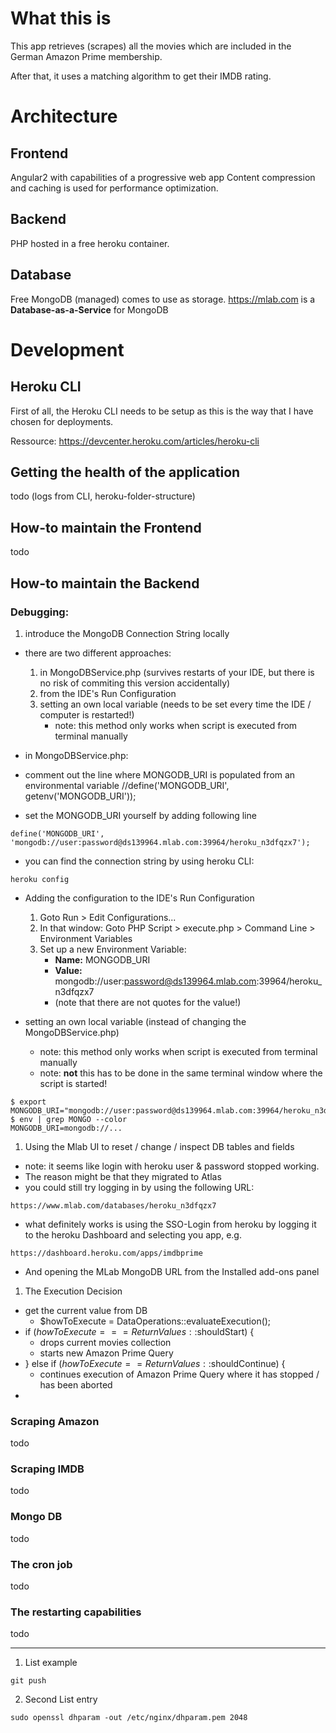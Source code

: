 # What this is
This app retrieves (scrapes) all the movies which are included in the German Amazon Prime membership.

After that, it uses a matching algorithm to get their IMDB rating.

# Architecture
## Frontend
Angular2 with capabilities of a progressive web app
Content compression and caching is used for performance optimization.

## Backend
PHP hosted in a free heroku container.

## Database
Free MongoDB (managed) comes to use as storage.
https://mlab.com is a __Database-as-a-Service__ for MongoDB

# Development
## Heroku CLI
First of all, the Heroku CLI needs to be setup as this is the way that I have chosen for deployments. 

Ressource: https://devcenter.heroku.com/articles/heroku-cli

## Getting the health of the application
todo (logs from CLI, heroku-folder-structure)

## How-to maintain the Frontend
todo

## How-to maintain the Backend
### Debugging:
1. introduce the MongoDB Connection String locally
* there are two different approaches:
    1. in MongoDBService.php (survives restarts of your IDE, but there is no risk of commiting this version accidentally)
    2. from the IDE's Run Configuration
    3. setting an own local variable (needs to be set every time the IDE / computer is restarted!)
        * note: this method only works when script is executed from terminal manually  

* in MongoDBService.php:
* comment out the line where MONGODB_URI is populated from an environmental variable
//define('MONGODB_URI', getenv('MONGODB_URI'));
* set the MONGODB_URI yourself by adding following line
```
define('MONGODB_URI', 'mongodb://user:password@ds139964.mlab.com:39964/heroku_n3dfqzx7');
```
* you can find the connection string by using heroku CLI:
````
heroku config
````

* Adding the configuration to the IDE's Run Configuration
    1. Goto Run > Edit Configurations...
    2. In that window: Goto PHP Script > execute.php > Command Line > Environment Variables
    3. Set up a new Environment Variable:
        * __Name:__ MONGODB_URI
        * __Value:__ mongodb://user:password@ds139964.mlab.com:39964/heroku_n3dfqzx7
        * (note that there are not quotes for the value!)

* setting an own local variable (instead of changing the MongoDBService.php)
    * note: this method only works when script is executed from terminal manually
    * note: __not__ this has to be done in the same terminal window where the script is started!
```
$ export MONGODB_URI="mongodb://user:password@ds139964.mlab.com:39964/heroku_n3dfqzx7"
$ env | grep MONGO --color
MONGODB_URI=mongodb://...
```

1. Using the Mlab UI to reset / change / inspect DB tables and fields
* note: it seems like login with heroku user & password stopped working.
* The reason might be that they migrated to Atlas
* you could still try logging in by using the following URL:
```
https://www.mlab.com/databases/heroku_n3dfqzx7
```
* what definitely works is using the SSO-Login from heroku by logging it to the heroku Dashboard and selecting you app, e.g.
```
https://dashboard.heroku.com/apps/imdbprime
```
* And opening the MLab MongoDB URL from the Installed add-ons panel

1. The Execution Decision
* get the current value from DB
    * $howToExecute = DataOperations::evaluateExecution();
* if ($howToExecute === ReturnValues::$shouldStart) {
    * drops current movies collection
    * starts new Amazon Prime Query
* } else if ($howToExecute == ReturnValues::$shouldContinue) {
    * continues execution of Amazon Prime Query where it has stopped / has been aborted
* 
### Scraping Amazon
todo
### Scraping IMDB
todo
### Mongo DB
todo
### The cron job
todo
### The restarting capabilities
todo

-----

1. List example

```
git push
```

2. Second List entry
```
sudo openssl dhparam -out /etc/nginx/dhparam.pem 2048
```